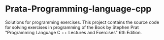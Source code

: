 # Prata-Programming-language-cpp
Solutions for programming exercises.
This project contains the source code for solving exercises in programming of the Book by Stephen Prat "Programming Language C ++ Lectures and Exercises" 6th Edition.

